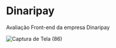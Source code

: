 # Dinaripay
Avaliação Front-end da empresa Dinaripay


![Captura de Tela (86)](https://user-images.githubusercontent.com/84694194/177435977-901cab3f-5f1b-4db3-bb35-6d9479e5b686.png)

